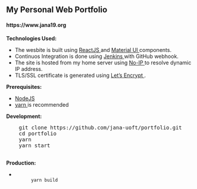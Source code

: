 <h2>My Personal Web Portfolio</h2>
<h4>https://www.jana19.org</h4>

**Technologies Used:**
<ul>
  <li> The wesbite is built using <a href="https://facebook.github.io/react/"> ReactJS </a> and <a href="http://www.material-ui.com/#/"> Material UI </a> components. </li>
  <li> Continuos Integration is done using <a href="https://jenkins.io/"> Jenkins </a> with GitHub webhook. </li>
  <li> The site is hosted from my home server using <a href="https://www.noip.com/"> No-IP </a> to resolve dynamic IP address. </li>
  <li> TLS/SSL certificate is generated using <a href="https://letsencrypt.org/">Let’s Encrypt </a>. </li>
</ul>

**Prerequisites:**
  <ul>
    <li> <a href="https://nodejs.org/en/"> NodeJS </a> </li>
    <li> <a href="https://www.npmjs.com/package/yarn"> yarn </a> is recommended </li>
  </ul>
  
**Development:**
  <pre>
    git clone https://github.com/jana-uoft/portfolio.git
    cd portfolio
    yarn
    yarn start
  </pre>

**Production:**
  <ul>
    <li>
      <code> 
      yarn build 
      </code>
    </li>
 </ul>
